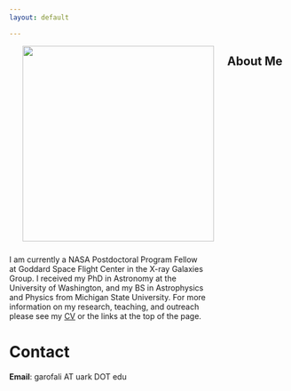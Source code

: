```yaml
---
layout: default

---
```




<p style="
	float: left;
	margin: 0 24px  24px;
">
<img src="../images/garofali.jpg" height="352px" width="345px">
</p>

## About Me
<p style='text-align: left; padding-right: 150px'>
I am currently a NASA Postdoctoral Program Fellow at Goddard Space Flight Center in the X-ray Galaxies Group. I received my PhD in Astronomy at the University of Washington, and my BS in Astrophysics and Physics from Michigan State University. For more information on my research, teaching, and outreach please see my <a href="docs/garofali_CV.pdf">CV</a> or the links at the top of the page.</p>

# Contact

**Email**: garofali AT uark DOT edu
